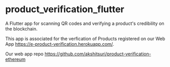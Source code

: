 # product_verification_flutter

A Flutter app for scanning QR codes and verifying a product's credibility on the blockchain.

This app is associated for the verfication of Products registered on our Web App https://e-product-verification.herokuapp.com/.

Our web app repo https://github.com/akshitsuri/product-verification-ethereum


